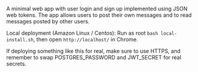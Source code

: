 A minimal web app with user login and sign up implemented using JSON web tokens.
The app allows users to post their own messages and to read messages posted by other users.

Local deployment (Amazon Linux / Centos):
Run as root `bash local-install.sh`, then open `http://localhost/` in Chrome.

If deploying something like this for real, make sure to use HTTPS,
and remember to swap POSTGRES_PASSWORD and JWT_SECRET for real secrets.
